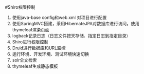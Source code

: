 #Shiro权限控制

1. 使用java-base config和web.xml 对项目进行配置
2. 使用SpringMVC搭建，采用HibernateJPA对数据库进行访问，使用thymeleaf渲染页面
3. logback记录日志（日志文件按天存储、指定日志到指定目录）
4. Shiro进行权限控制
5. Druid进行数据库和URL监控
6. 运行环境、开发环境、测试环境快速切换
7. solr全文检索
8. thymeleaf生成静态模板